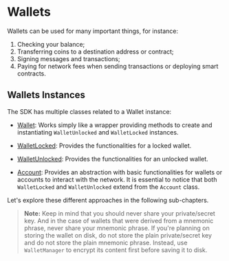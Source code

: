 # Wallets

Wallets can be used for many important things, for instance:

1. Checking your balance;
2. Transferring coins to a destination address or contract;
3. Signing messages and transactions;
4. Paying for network fees when sending transactions or deploying smart contracts.

## Wallets Instances

The SDK has multiple classes related to a Wallet instance:

- [Wallet](DOCS_API_URL/classes/_fuel_ts_account.Wallet.html): Works simply like a wrapper providing methods to create and instantiating `WalletUnlocked` and `WalletLocked` instances.

- [WalletLocked](DOCS_API_URL/classes/_fuel_ts_account.WalletLocked.html): Provides the functionalities for a locked wallet.

- [WalletUnlocked](DOCS_API_URL/classes/_fuel_ts_account.WalletUnlocked.html): Provides the functionalities for an unlocked wallet.

- [Account](DOCS_API_URL/classes/_fuel_ts_account.Account.html): Provides an abstraction with basic functionalities for wallets or accounts to interact with the network. It is essential to notice that both `WalletLocked` and `WalletUnlocked` extend from the `Account` class.

Let's explore these different approaches in the following sub-chapters.

> **Note:** Keep in mind that you should never share your private/secret key. And in the case of wallets that were derived from a mnemonic phrase, never share your mnemonic phrase. If you're planning on storing the wallet on disk, do not store the plain private/secret key and do not store the plain mnemonic phrase. Instead, use `WalletManager` to encrypt its content first before saving it to disk.
